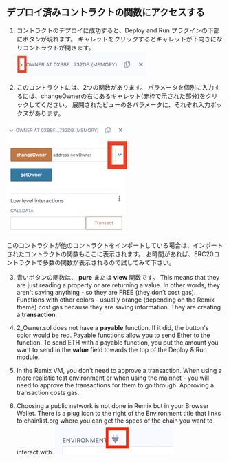 ## デプロイ済みコントラクトの関数にアクセスする

1. コントラクトのデプロイに成功すると、Deploy and Run プラグインの下部にボタンが現れます。 キャレットをクリックするとキャレットが下向きになりコントラクトが開きます。
   ![deploy contract](https://raw.githubusercontent.com/ethereum/remix-workshops/master/Basics/interacting/images/instance.png "deployed contract")

2. このコントラクトには、2つの関数があります。  パラメータを個別に入力するには、changeOwnerの右にあるキャレット(赤枠で示された部分)をクリックしてください。 展開されたビューの各パラメータに、それぞれ入力ボックスがあります。

![deploy contract](https://raw.githubusercontent.com/ethereum/remix-workshops/master/Basics/interacting/images/deployed_open2.png "deployed contract")

このコントラクトが他のコントラクトをインポートしている場合は、インポートされたコントラクトの関数もここに表示されます。  お時間があれば、ERC20コントラクトで多数の関数が表示されるので試してみて下さい。

3. 青いボタンの関数は、 **pure** または **view** 関数です。  This means that they are just reading a property or are returning a value.  In other words, they aren't saving anything - so they are FREE (they don’t cost gas).  Functions with other colors - usually orange (depending on the Remix theme) cost gas because they are saving information.  They are creating a **transaction**.

4. 2_Owner.sol does not have a **payable** function.  If it did, the button's color would be red.  Payable functions allow you to send Ether to the function.  To send ETH with a payable function, you put the amount you want to send in the **value** field towards the top of the Deploy & Run module.

5. In the Remix VM, you don't need to approve a transaction.  When using a more realistic test environment or when using the mainnet - you will need to approve the transactions for them to go through. Approving a transaction costs gas.

6. Choosing a public network is not done in Remix but in your Browser Wallet.  There is a plug icon to the right of the Environment title that links to chainlist.org where you can get the specs of the chain you want to interact with.
   ![chainlist](https://raw.githubusercontent.com/ethereum/remix-workshops/master/Basics/interacting/images/chainlist.png "chainlist")

